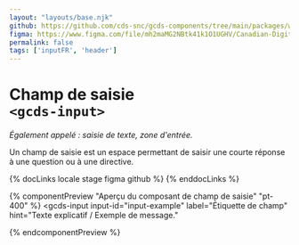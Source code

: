 ```yaml
---
layout: "layouts/base.njk"
github: https://github.com/cds-snc/gcds-components/tree/main/packages/web/src/components/gcds-input
figma: https://www.figma.com/file/mh2maMG2NBtk41k1O1UGHV/Canadian-Digital-Service%E2%80%A8---GC-Design-System?node-id=855%3A2811&t=ciEmm7GYyGAY73zZ-0
permalink: false
tags: ['inputFR', 'header']
---
```


# Champ de saisie<br>`<gcds-input>`

_Également appelé : saisie de texte, zone d'entrée._

Un champ de saisie est un espace permettant de saisir une courte réponse à une question ou à une directive.

{% docLinks locale stage figma github %}
{% enddocLinks %}

{% componentPreview "Aperçu du composant de champ de saisie" "pt-400" %}
<gcds-input
  input-id="input-example"
  label="Étiquette de champ"
  hint="Texte explicatif / Exemple de message."
>
</gcds-input>
{% endcomponentPreview %}
